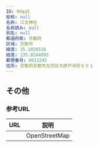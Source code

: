 ```yaml
---
ID: 9dqq5
総称: null
名称: 江文神社
名称読み: null
別名: null
都道府県: 京都府
区域: 京都市
緯度: 35.1026516
経度: 135.8244895
郵便番号: 6011245
住所: 京都府京都市左京区大原戸寺町６０１
---
```


## その他

### 参考URL

| URL | 説明          |
| --- | ------------- |
|     | OpenStreetMap |
